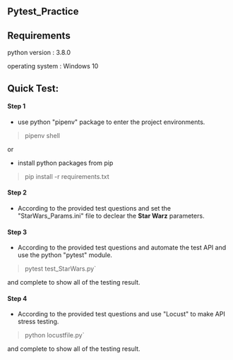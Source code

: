 Pytest_Practice
---

Requirements
---
python version : 3.8.0

operating system : Windows 10




Quick Test:
---

#### Step 1

+ use python "pipenv" package to enter the project environments.

>pipenv shell

or

+ install python packages from pip

>pip install -r requirements.txt

#### Step 2

+ According to the provided test questions and set the "StarWars_Params.ini" file to declear the **Star Warz** parameters.

#### Step 3

+ According to the provided test questions and automate the test API and use the python "pytest" module.

>pytest test_StarWars.py`

and complete to show all of the testing result.

#### Step 4

+ According to the provided test questions and use "Locust" to make API stress testing.

>python locustfile.py`

and complete to show all of the testing result.